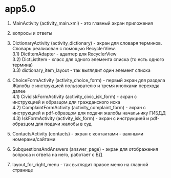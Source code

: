 # app5.0
1) MainActivity (activity_main.xml) - это главный экран приложения

2) вопросы и ответы

3) DictionaryActivity (activity_dictionary) - экран для словаря терминов. Словарь реализован с помощью RecyclerView.<br>
3.1) DictItemAdapter - адаптер для RecyclerView<br>
3.2) DictListItem - класс для одного элемента списка (то есть одного термина)<br>
3.3) dictionary_item_layout - так выглядит один элемент списка<br>

4) ChoiceFormActivity (activity_choice_form) - первый экран для раздела Жалобы с инструкцией пользователю и тремя кнопками перехода далее<br>
4.1) CivicIskFormActivity (activity_civic_isk_form) - экран с инструкцией и образцом для гражданского иска<br>
4.2) ComplaintFormActivity (activity_complaint_form) - экран с инструкцией и pdf-образцом для подачи жалобы начальнику ГИБДД<br>
4.3) IskFormActivity (activity_isk_form) - экран с инструкцией и pdf-образцом для подачи жалобы в суд<br>

5) ContactsActivity (contacts) - экран с контактами - важными номерами/сайтами

6) SubquestionsAndAnswers (answer_page) - экран для отображения вопроса и ответа на него, работает с БД

7) layout_for_right_menu - так выглядит правое меню на главной странице


